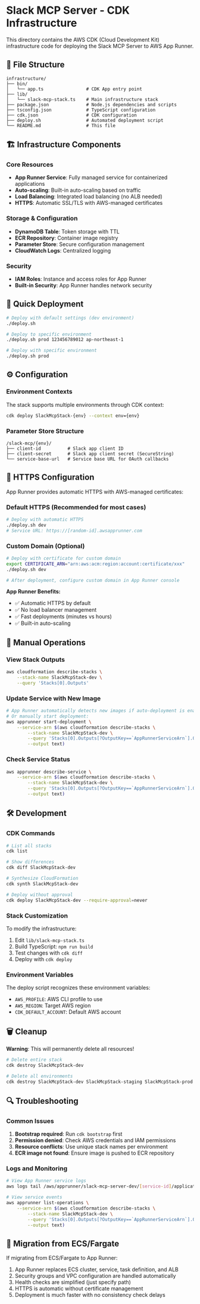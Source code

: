 # Slack MCP Server - CDK Infrastructure

This directory contains the AWS CDK (Cloud Development Kit) infrastructure code for deploying the Slack MCP Server to AWS App Runner.

## 📁 File Structure

```
infrastructure/
├── bin/
│   └── app.ts                # CDK App entry point
├── lib/
│   └── slack-mcp-stack.ts    # Main infrastructure stack
├── package.json              # Node.js dependencies and scripts
├── tsconfig.json             # TypeScript configuration
├── cdk.json                  # CDK configuration
├── deploy.sh                 # Automated deployment script
└── README.md                 # This file
```

## 🏗️ Infrastructure Components

### Core Resources
- **App Runner Service**: Fully managed service for containerized applications
- **Auto-scaling**: Built-in auto-scaling based on traffic
- **Load Balancing**: Integrated load balancing (no ALB needed)
- **HTTPS**: Automatic SSL/TLS with AWS-managed certificates

### Storage & Configuration  
- **DynamoDB Table**: Token storage with TTL
- **ECR Repository**: Container image registry
- **Parameter Store**: Secure configuration management
- **CloudWatch Logs**: Centralized logging

### Security
- **IAM Roles**: Instance and access roles for App Runner
- **Built-in Security**: App Runner handles network security

## 🚀 Quick Deployment

```bash
# Deploy with default settings (dev environment)
./deploy.sh

# Deploy to specific environment
./deploy.sh prod 123456789012 ap-northeast-1

# Deploy with specific environment
./deploy.sh prod
```

## ⚙️ Configuration

### Environment Contexts

The stack supports multiple environments through CDK context:

```bash
cdk deploy SlackMcpStack-{env} --context env={env}
```

### Parameter Store Structure

```
/slack-mcp/{env}/
├── client-id          # Slack app client ID
├── client-secret      # Slack app client secret (SecureString)
└── service-base-url   # Service base URL for OAuth callbacks
```

## 🔐 HTTPS Configuration

App Runner provides automatic HTTPS with AWS-managed certificates:

### Default HTTPS (Recommended for most cases)

```bash
# Deploy with automatic HTTPS
./deploy.sh dev
# Service URL: https://[random-id].awsapprunner.com
```

### Custom Domain (Optional)

```bash
# Deploy with certificate for custom domain
export CERTIFICATE_ARN="arn:aws:acm:region:account:certificate/xxx"
./deploy.sh dev

# After deployment, configure custom domain in App Runner console
```

**App Runner Benefits:**
- ✅ Automatic HTTPS by default
- ✅ No load balancer management
- ✅ Fast deployments (minutes vs hours)
- ✅ Built-in auto-scaling

## 🔧 Manual Operations

### View Stack Outputs
```bash
aws cloudformation describe-stacks \
    --stack-name SlackMcpStack-dev \
    --query 'Stacks[0].Outputs'
```

### Update Service with New Image
```bash
# App Runner automatically detects new images if auto-deployment is enabled
# Or manually start deployment:
aws apprunner start-deployment \
    --service-arn $(aws cloudformation describe-stacks \
        --stack-name SlackMcpStack-dev \
        --query 'Stacks[0].Outputs[?OutputKey==`AppRunnerServiceArn`].OutputValue' \
        --output text)
```

### Check Service Status
```bash
aws apprunner describe-service \
    --service-arn $(aws cloudformation describe-stacks \
        --stack-name SlackMcpStack-dev \
        --query 'Stacks[0].Outputs[?OutputKey==`AppRunnerServiceArn`].OutputValue' \
        --output text)
```

## 🛠️ Development

### CDK Commands

```bash
# List all stacks
cdk list

# Show differences
cdk diff SlackMcpStack-dev

# Synthesize CloudFormation
cdk synth SlackMcpStack-dev

# Deploy without approval
cdk deploy SlackMcpStack-dev --require-approval=never
```

### Stack Customization

To modify the infrastructure:

1. Edit `lib/slack-mcp-stack.ts`
2. Build TypeScript: `npm run build`
3. Test changes with `cdk diff`
4. Deploy with `cdk deploy`

### Environment Variables

The deploy script recognizes these environment variables:

- `AWS_PROFILE`: AWS CLI profile to use
- `AWS_REGION`: Target AWS region
- `CDK_DEFAULT_ACCOUNT`: Default AWS account

## 🗑️ Cleanup

**Warning**: This will permanently delete all resources!

```bash
# Delete entire stack
cdk destroy SlackMcpStack-dev

# Delete all environments
cdk destroy SlackMcpStack-dev SlackMcpStack-staging SlackMcpStack-prod
```

## 🔍 Troubleshooting

### Common Issues

1. **Bootstrap required**: Run `cdk bootstrap` first
2. **Permission denied**: Check AWS credentials and IAM permissions
3. **Resource conflicts**: Use unique stack names per environment
4. **ECR image not found**: Ensure image is pushed to ECR repository

### Logs and Monitoring

```bash
# View App Runner service logs
aws logs tail /aws/apprunner/slack-mcp-server-dev/[service-id]/application --follow

# View service events
aws apprunner list-operations \
    --service-arn $(aws cloudformation describe-stacks \
        --stack-name SlackMcpStack-dev \
        --query 'Stacks[0].Outputs[?OutputKey==`AppRunnerServiceArn`].OutputValue' \
        --output text)
```

## 🔄 Migration from ECS/Fargate

If migrating from ECS/Fargate to App Runner:

1. App Runner replaces ECS cluster, service, task definition, and ALB
2. Security groups and VPC configuration are handled automatically
3. Health checks are simplified (just specify path)
4. HTTPS is automatic without certificate management
5. Deployment is much faster with no consistency check delays